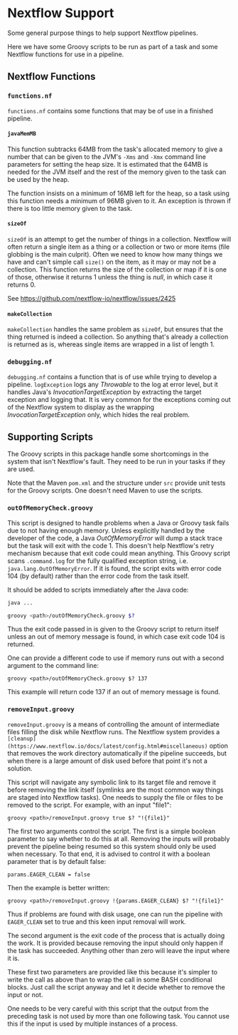# Nextflow Support

Some general purpose things to help support Nextflow pipelines.

Here we have some Groovy scripts to be run as part of a task and some
Nextflow functions for use in a pipeline.

## Nextflow Functions

### `functions.nf`

`functions.nf` contains some functions that may be of use in a finished
pipeline.

#### `javaMemMB`

This function subtracks 64MB from the task's allocated memory to give a
number that can be given to the JVM's `-Xms` and `-Xmx` command line
parameters for setting the heap size. It is estimated that the 64MB is needed
for the JVM itself and the rest of the memory given to the task can be used
by the heap.

The function insists on a minimum of 16MB left for the heap, so a task using
this function needs a minimum of 96MB given to it. An exception is thrown
if there is too little memory given to the task.

#### `sizeOf`

`sizeOf` is an attempt to get the number of things in a collection. Nextflow
will often return a single item as a thing or a collection or two or more items
(file globbing is the main culprit). Often we need to know how many things we
have and can't simple call `size()` on the item, as it may or may not be a
collection. This function returns the size of the collection or map if it is
one of those, otherwise it returns 1 unless the thing is _null_, in which case
it returns 0.

See https://github.com/nextflow-io/nextflow/issues/2425

#### `makeCollection`

`makeCollection` handles the same problem as `sizeOf`, but ensures that the
thing returned is indeed a collection. So anything that's already a collection
is returned as is, whereas single items are wrapped in a list of length 1.

### `debugging.nf`

`debugging.nf` contains a function that is of use while trying to develop
a pipeline. `logException` logs any _Throwable_ to the log at error level,
but it handles Java's _InvocationTargetException_ by extracting the target
exception and logging that. It is very common for the exceptions coming out of
the Nextflow system to display as the wrapping _InvocationTargetException_
only, which hides the real problem.

## Supporting Scripts

The Groovy scripts in this package handle some shortcomings in the system that
isn't Nextflow's fault. They need to be run in your tasks if they are used.

Note that the Maven `pom.xml` and the structure under `src` provide unit
tests for the Groovy scripts. One doesn't need Maven to use the scripts.

### `outOfMemoryCheck.groovy`

This script is designed to handle problems when a Java or Groovy task fails due
to not having enough memory. Unless explicitly handled by the developer of the
code, a Java _OutOfMemoryError_ will dump a stack trace but the task will exit
with the code 1. This doesn't help Nextflow's retry mechanism because that
exit code could mean anything. This Groovy script scans `.command.log` for
the fully qualified exception string, i.e. `java.lang.OutOfMemoryError`.
If it is found, the script exits with error code 104 (by default) rather than
the error code from the task itself.

It should be added to scripts immediately after the Java code:

```BASH
java ...

groovy <path>/outOfMemoryCheck.groovy $?
```

Thus the exit code passed in is given to the Groovy script to return itself
unless an out of memory message is found, in which case exit code 104 is returned.

One can provide a different code to use if memory runs out with a second argument
to the command line:

```
groovy <path>/outOfMemoryCheck.groovy $? 137
```

This example will return code 137 if an out of memory message is found.

### `removeInput.groovy`

`removeInput.groovy` is a means of controlling the amount of intermediate
files filling the disk while Nextflow runs. The Nextflow system provides a
`[cleanup](https://www.nextflow.io/docs/latest/config.html#miscellaneous)`
option that removes the work directory automatically if the pipeline succeeds,
but when there is a large amount of disk used before that point it's not a
solution.

This script will navigate any symbolic link to its target file and remove it
before removing the link itself (symlinks are the most common way things are
staged into Nextflow tasks). One needs to supply the file or files to be removed
to the script. For example, with an input "file1":

```
groovy <path>/removeInput.groovy true $? "!{file1}"
```

The first two arguments control the script. The first is a simple boolean
parameter to say whether to do this at all. Removing the inputs will probably
prevent the pipeline being resumed so this system should only be used when
necessary. To that end, it is advised to control it with a boolean parameter
that is by default false:

```
params.EAGER_CLEAN = false
```

Then the example is better written:

```
groovy <path>/removeInput.groovy !{params.EAGER_CLEAN} $? "!{file1}"
```

Thus if problems are found with disk usage, one can run the pipeline with
`EAGER_CLEAN` set to true and this keen input removal will work.

The second argument is the exit code of the process that is actually doing
the work. It is provided because removing the input should only happen if the
task has succeeded. Anything other than zero will leave the input where it
is.

These first two parameters are provided like this because it's simpler to
write the call as above than to wrap the call in some BASH conditional blocks.
Just call the script anyway and let it decide whether to remove the input
or not.

One needs to be very careful with this script that the output from the preceding
task is not used by more than one following task. You cannot use this if the
input is used by multiple instances of a process.
